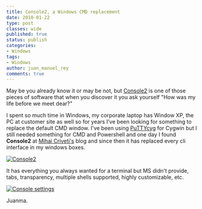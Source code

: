 ```yaml
---
title: Console2, a Windows CMD replacement
date: 2010-01-22
type: post
classes: wide
published: true
status: publish
categories:
- Windows
tags:
- Windows
author: juan_manuel_rey
comments: true
---
```


May be you already know it or may be not, but [Console2](http://unixsadm.blogspot.com/ "Console2") is one of those pieces of software that when you discover it you ask yourself "How was my life before we meet dear?"

I spent so much time in Windows, my corporate laptop has Window XP, the PC at customer site as well so for years I've been looking for something to replace the default CMD window. I've been using [PuTTYcyg](https://github.com/zewt/puttycyg) for Cygwin but I still needed something for CMD and Powershell and one day I found **Console2** at [Mihai Criveti's](http://unixsadm.blogspot.com/) blog and since then it has replaced every cli interface in my windows boxes.

[![Console2](/assets/images/console3.jpg "Console2")]({{site.url}}/assets/images/console3.jpg)

It has everything you always wanted for a terminal but MS didn't provide, tabs, transparency, multiple shells supported, highly customizable, etc.

[![Console settings](/assets/images/console_settings1.jpg "Console settings")]({{site.url}}/assets/images/console_settings1.jpg)

Juanma.
